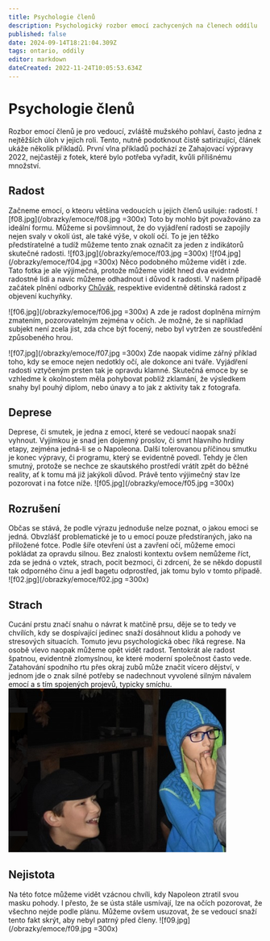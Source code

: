 ```yaml
---
title: Psychologie členů
description: Psychologický rozbor emocí zachycených na členech oddílu
published: false
date: 2024-09-14T18:21:04.309Z
tags: ontario, oddily
editor: markdown
dateCreated: 2022-11-24T10:05:53.634Z
---
```


# Psychologie členů

Rozbor emocí členů je pro vedoucí, zvláště mužského pohlaví, často jedna z nejtěžších úloh v jejich roli. Tento, nutně podotknout čistě satirizující, článek ukáže několik příkladů. 
První vlna příkladů pochází ze Zahajovací výpravy 2022, nejčastěji z fotek, které bylo potřeba vyřadit, kvůli přílišnému množství.



## Radost
Začneme emocí, o kteoru většina vedoucích u jejich členů usiluje: radostí.
![f08.jpg](/obrazky/emoce/f08.jpg =300x)
Toto by mohlo být považováno za ideální formu. Můžeme si povšimnout, že do vyjádření radosti se zapojily nejen svaly v okolí úst, ale také výše, v okolí očí. To je jen těžko předstíratelné a tudíž můžeme tento znak označit za jeden z indikátorů skutečné radosti.
![f03.jpg](/obrazky/emoce/f03.jpg =300x) 
![f04.jpg](/obrazky/emoce/f04.jpg =300x)
Něco podobného můžeme vidět i zde. Tato fotka je ale výjimečná, protože můžeme vidět hned dva evidntně radostné lidi a navíc můžeme odhadnout i důvod k radosti. V našem případě začátek plnění odborky [Chůvák](/odborky/chuvak), respektive evidentně dětinská radost z objevení kuchyňky.

![f06.jpg](/obrazky/emoce/f06.jpg =300x)
A zde je radost doplněna mírným zmatením, pozorovatelným zejména v očích. Je možné, že si například subjekt není zcela jist, zda chce být focený, nebo byl vytržen ze soustředění způsobeného hrou.

![f07.jpg](/obrazky/emoce/f07.jpg =300x)
Zde naopak vidíme zářný příklad toho, kdy se emoce nejen nedotkly očí, ale dokonce ani tváře. Vyjádření radosti vztyčeným prsten tak je opravdu klamné. Skutečná emoce by se vzhledme k okolnostem měla pohybovat poblíž zklamání, že výsledkem snahy byl pouhý diplom, nebo únavy a to jak z aktivity tak z fotografa.

## Deprese
Deprese, či smutek, je jedna z emocí, které se vedoucí naopak snaží vyhnout. Vyjímkou je snad jen dojemný proslov, či smrt hlavního hrdiny etapy, zejména jedná-li se o Napoleona. Další tolerovanou příčinou smutku je konec výpravy, či programu, který se evidentně povedl. Tehdy je člen smutný, protože se nechce ze skautského prostředí vrátít zpět do běžné reality, ať k tomu má již jakýkoli důvod. Právě tento výjimečný stav lze pozorovat i na fotce níže.
![f05.jpg](/obrazky/emoce/f05.jpg =300x)

## Rozrušení
Občas se stává, že podle výrazu jednoduše nelze poznat, o jakou emoci se jedná. Obvzlášť problematické je to u emocí pouze předstíraných, jako na přiložené fotce. Podle šíře otevření úst a zavření očí, můžeme emoci pokládat za opravdu silnou. Bez znalosti kontextu ovšem nemůžeme říct, zda se jedná o vztek, strach, pocit bezmoci, či zdrcení, že se někdo dopustil tak odporného činu a jedl bagetu odprostřed, jak tomu bylo v tomto případě.
![f02.jpg](/obrazky/emoce/f02.jpg =300x)

## Strach
Cucání prstu značí snahu o návrat k matčině prsu, děje se to tedy ve chvílích, kdy se dospívající jedinec snaží dosáhnout klidu a pohody ve stresových situacích. Tomuto jevu psychologická obec říká regrese. 
Na osobě vlevo naopak můžeme opět vidět radost. Tentokrát ale radost špatnou, evidentně zlomyslnou, ke které moderní společnost často vede. Zatahování spodního rtu přes okraj zubů může značit vícero dějství, v jednom jde o znak silné potřeby se nadechnout vyvolené silným návalem emocí a s tím spojených projevů, typicky smíchu.
![f01.png](/obrazky/emoce/f01.png)

## Nejistota
Na této fotce můžeme vidět vzácnou chvíli, kdy Napoleon ztratil svou masku pohody. I přesto, že se ústa stále usmívají, lze na očích pozorovat, že všechno nejde podle plánu. Můžeme ovšem usuzovat, že se vedoucí snaží tento fakt skrýt, aby nebyl patrný před členy.
![f09.jpg](/obrazky/emoce/f09.jpg =300x)
